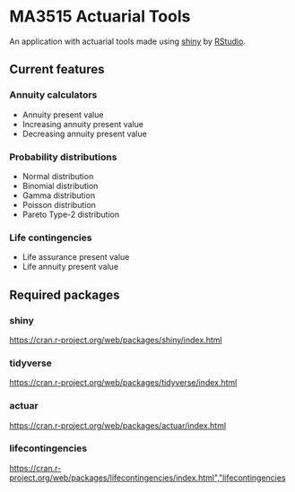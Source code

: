 # MA3515 Actuarial Tools

An application with actuarial tools made using  [shiny](https://shiny.rstudio.com/) by [RStudio](https://rstudio.com/]).


## Current features

### Annuity calculators
* Annuity present value
* Increasing annuity present value
* Decreasing annuity present value
### Probability distributions
* Normal distribution
* Binomial distribution
* Gamma distribution
* Poisson distribution
* Pareto Type-2 distribution
### Life contingencies
* Life assurance present value
* Life annuity present value

## Required packages
### shiny
https://cran.r-project.org/web/packages/shiny/index.html
### tidyverse
https://cran.r-project.org/web/packages/tidyverse/index.html
### actuar
https://cran.r-project.org/web/packages/actuar/index.html
### lifecontingencies
https://cran.r-project.org/web/packages/lifecontingencies/index.html","lifecontingencies
